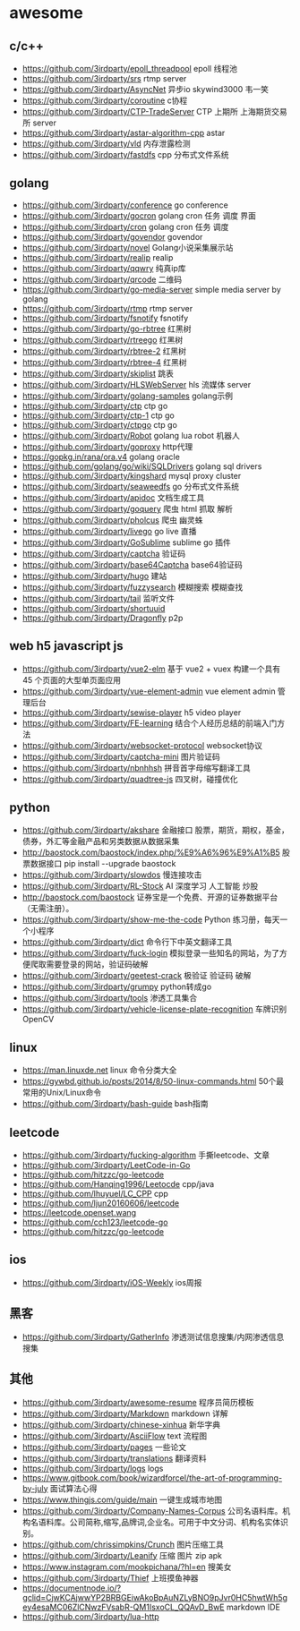 # awesome

## c/c++
- https://github.com/3irdparty/epoll_threadpool epoll 线程池
- https://github.com/3irdparty/srs rtmp server
- https://github.com/3irdparty/AsyncNet 异步io skywind3000 韦一笑
- https://github.com/3irdparty/coroutine c协程
- https://github.com/3irdparty/CTP-TradeServer CTP 上期所 上海期货交易所 server
- https://github.com/3irdparty/astar-algorithm-cpp astar
- https://github.com/3irdparty/vld 内存泄露检测
- https://github.com/3irdparty/fastdfs cpp 分布式文件系统

## golang
- https://github.com/3irdparty/conference go conference
- https://github.com/3irdparty/gocron golang cron 任务 调度 界面
- https://github.com/3irdparty/cron golang cron 任务 调度
- https://github.com/3irdparty/govendor govendor
- https://github.com/3irdparty/novel Golang小说采集展示站
- https://github.com/3irdparty/realip realip
- https://github.com/3irdparty/qqwry 纯真ip库
- https://github.com/3irdparty/qrcode 二维码
- https://github.com/3irdparty/go-media-server simple media server by golang
- https://github.com/3irdparty/rtmp rtmp server
- https://github.com/3irdparty/fsnotify fsnotify
- https://github.com/3irdparty/go-rbtree 红黑树
- https://github.com/3irdparty/rtreego 红黑树
- https://github.com/3irdparty/rbtree-2 红黑树
- https://github.com/3irdparty/rbtree-4 红黑树
- https://github.com/3irdparty/skiplist 跳表
- https://github.com/3irdparty/HLSWebServer hls 流媒体 server
- https://github.com/3irdparty/golang-samples golang示例
- https://github.com/3irdparty/ctp ctp go
- https://github.com/3irdparty/ctp-1 ctp go
- https://github.com/3irdparty/ctpgo ctp go
- https://github.com/3irdparty/Robot golang lua robot 机器人
- https://github.com/3irdparty/goproxy http代理
- https://gopkg.in/rana/ora.v4 golang oracle
- https://github.com/golang/go/wiki/SQLDrivers golang sql drivers
- https://github.com/3irdparty/kingshard mysql proxy cluster
- https://github.com/3irdparty/seaweedfs go 分布式文件系统
- https://github.com/3irdparty/apidoc 文档生成工具
- https://github.com/3irdparty/goquery 爬虫 html 抓取 解析
- https://github.com/3irdparty/pholcus 爬虫 幽灵蛛
- https://github.com/3irdparty/livego go live 直播
- https://github.com/3irdparty/GoSublime sublime go 插件
- https://github.com/3irdparty/captcha 验证码
- https://github.com/3irdparty/base64Captcha base64验证码
- https://github.com/3irdparty/hugo 建站
- https://github.com/3irdparty/fuzzysearch 模糊搜索 模糊查找
- https://github.com/3irdparty/tail 监听文件
- https://github.com/3irdparty/shortuuid
- https://github.com/3irdparty/Dragonfly p2p

## web h5 javascript js
- https://github.com/3irdparty/vue2-elm 基于 vue2 + vuex 构建一个具有 45 个页面的大型单页面应用
- https://github.com/3irdparty/vue-element-admin vue element admin 管理后台
- https://github.com/3irdparty/sewise-player h5 video player
- https://github.com/3irdparty/FE-learning 结合个人经历总结的前端入门方法
- https://github.com/3irdparty/websocket-protocol websocket协议
- https://github.com/3irdparty/captcha-mini 图片验证码
- https://github.com/3irdparty/nbnhhsh  拼音首字母缩写翻译工具
- https://github.com/3irdparty/quadtree-js 四叉树，碰撞优化

## python
- https://github.com/3irdparty/akshare 金融接口 股票，期货，期权，基金，债券，外汇等金融产品和另类数据从数据采集
- http://baostock.com/baostock/index.php/%E9%A6%96%E9%A1%B5 股票数据接口 pip install --upgrade baostock
- https://github.com/3irdparty/slowdos 慢连接攻击
- https://github.com/3irdparty/RL-Stock AI 深度学习 人工智能 炒股
- http://baostock.com/baostock 证券宝是一个免费、开源的证券数据平台（无需注册）。
- https://github.com/3irdparty/show-me-the-code Python 练习册，每天一个小程序
- https://github.com/3irdparty/dict 命令行下中英文翻译工具
- https://github.com/3irdparty/fuck-login 模拟登录一些知名的网站，为了方便爬取需要登录的网站，验证码破解
- https://github.com/3irdparty/geetest-crack 极验证 验证码 破解
- https://github.com/3irdparty/grumpy python转成go
- https://github.com/3irdparty/tools 渗透工具集合
- https://github.com/3irdparty/vehicle-license-plate-recognition 车牌识别 OpenCV

## linux
- https://man.linuxde.net linux 命令分类大全
- https://gywbd.github.io/posts/2014/8/50-linux-commands.html 50个最常用的Unix/Linux命令
- https://github.com/3irdparty/bash-guide bash指南

## leetcode
- https://github.com/3irdparty/fucking-algorithm 手撕leetcode、文章
- https://github.com/3irdparty/LeetCode-in-Go
- https://github.com/hitzzc/go-leetcode
- https://github.com/Hanqing1996/Leetocde cpp/java
- https://github.com/lhuyuel/LC_CPP cpp
- https://github.com/ljun20160606/leetcode
- https://leetcode.openset.wang
- https://github.com/cch123/leetcode-go
- https://github.com/hitzzc/go-leetcode

## ios
- https://github.com/3irdparty/iOS-Weekly ios周报

## 黑客
- https://github.com/3irdparty/GatherInfo 渗透测试信息搜集/内网渗透信息搜集

## 其他
- https://github.com/3irdparty/awesome-resume 程序员简历模板
- https://github.com/3irdparty/Markdown markdown 详解
- https://github.com/3irdparty/chinese-xinhua 新华字典
- https://github.com/3irdparty/AsciiFlow text 流程图
- https://github.com/3irdparty/pages 一些论文
- https://github.com/3irdparty/translations 翻译资料
- https://github.com/3irdparty/logs logs
- https://www.gitbook.com/book/wizardforcel/the-art-of-programming-by-july 面试算法心得
- https://www.thingjs.com/guide/main 一键生成城市地图
- https://github.com/3irdparty/Company-Names-Corpus 公司名语料库。机构名语料库。公司简称,缩写,品牌词,企业名。可用于中文分词、机构名实体识别。
- https://github.com/chrissimpkins/Crunch 图片压缩工具
- https://github.com/3irdparty/Leanify 压缩 图片 zip apk
- https://www.instagram.com/mookpichana/?hl=en 搜美女
- https://github.com/3irdparty/Thief 上班摸鱼神器
- https://documentnode.io/?gclid=CjwKCAjwwYP2BRBGEiwAkoBpAuNZLyBNO9pJvr0HC5hwtWh5gey4esaMC06ZlCNwzFVsabR-QM1IsxoCL_QQAvD_BwE markdown IDE
- https://github.com/3irdparty/lua-http
